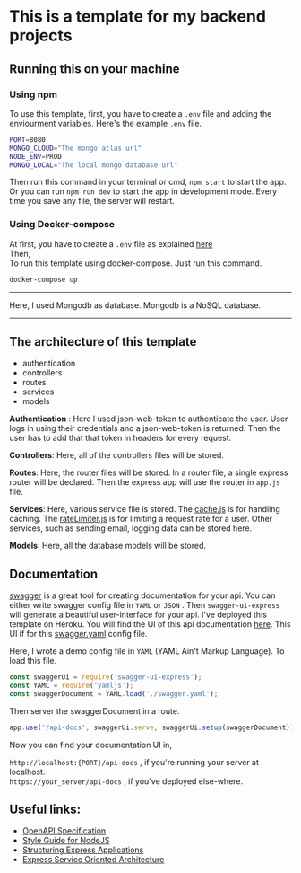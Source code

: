 # This is a template for my backend projects
## Running this on your machine

### Using npm 

To use this template, first, you have to create a `.env` file and adding the enviourment variables. Here's the example `.env` file.
```bash
PORT=8080
MONGO_CLOUD="The mongo atlas url"
NODE_ENV=PROD
MONGO_LOCAL="The local mongo database url"
```
Then run this command in your terminal or cmd, `npm start` to start the app. Or you can run `npm run dev` to start the app in development mode. Every time you save any file, the server will restart.

###  Using Docker-compose

At first, you have to create a `.env` file as explained [here](#using-npm)      
Then,   
To run this template using docker-compose. Just run this command.   
```bash
docker-compose up
```

****
Here, I used Mongodb as database. Mongodb is a NoSQL database.   
****
## The architecture of this template
* authentication
* controllers
* routes
* services
* models 

**Authentication** :  Here I used json-web-token to authenticate the user. User logs in using their credentials and a json-web-token is returned. Then the user has to add that that token in headers for every request.   

**Controllers**: Here, all of the controllers files will be stored.   

**Routes**: Here, the router files will be stored. In a router file, a single express router will be declared. Then the express app will use the router in `app.js` file.  

**Services**: Here, various service file is stored. The [cache.js](services/cache.js) is for handling caching. The [rateLimiter.js](services/rateLimiter.js) is for limiting a request rate for a user. Other services, such as sending email, logging data can be stored here.      

**Models**: Here, all the database models will be stored.

## Documentation


[swagger](https://swagger.io/) is a great tool for creating documentation for your api. You can either write swagger config file in `YAML` or `JSON` . Then `swagger-ui-express` will generate a beautiful user-interface for your api. I've deployed this template on Heroku. You will find the UI of this api documentation [here](https://express-mongo-api-template.herokuapp.com/api-docs/). This UI if for this [swagger.yaml](swagger.yaml) config file.

Here, I wrote a demo config file in `YAML` (YAML Ain't Markup Language). To load this file.
```javascript
const swaggerUi = require('swagger-ui-express');
const YAML = require('yamljs');
const swaggerDocument = YAML.load('./swagger.yaml');
```
Then server the swaggerDocument in a route.

```javascript
app.use('/api-docs', swaggerUi.serve, swaggerUi.setup(swaggerDocument))
```
Now you can find your documentation UI in,  

`http://localhost:{PORT}/api-docs` , if you're running your server at localhost.  
`https://your_server/api-docs` , if you've deployed else-where.

## Useful links:
- [OpenAPI Specification](https://swagger.io/specification/)
- [Style Guide for NodeJS](https://github.com/felixge/node-style-guide)
- [Structuring Express Applications](https://softwareontheroad.com/ideal-nodejs-project-structure/?utm_source=github&utm_medium=readme#configs)
- [Express Service Oriented Architecture](https://www.codementor.io/@evanbechtol/node-service-oriented-architecture-12vjt9zs9i)
    

